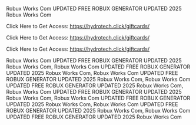 Robux Works Com UPDATED FREE ROBUX GENERATOR UPDATED 2025 Robux Works Com

Click Here to Get Access: https://hydrotech.click/giftcards/

Click Here to Get Access: https://hydrotech.click/giftcards/

Click Here to Get Access: https://hydrotech.click/giftcards/

Robux Works Com UPDATED FREE ROBUX GENERATOR UPDATED 2025 Robux Works Com, Robux Works Com UPDATED FREE ROBUX GENERATOR UPDATED 2025 Robux Works Com, Robux Works Com UPDATED FREE ROBUX GENERATOR UPDATED 2025 Robux Works Com, Robux Works Com UPDATED FREE ROBUX GENERATOR UPDATED 2025 Robux Works Com, Robux Works Com UPDATED FREE ROBUX GENERATOR UPDATED 2025 Robux Works Com, Robux Works Com UPDATED FREE ROBUX GENERATOR UPDATED 2025 Robux Works Com, Robux Works Com UPDATED FREE ROBUX GENERATOR UPDATED 2025 Robux Works Com, Robux Works Com UPDATED FREE ROBUX GENERATOR UPDATED 2025 Robux Works Com
